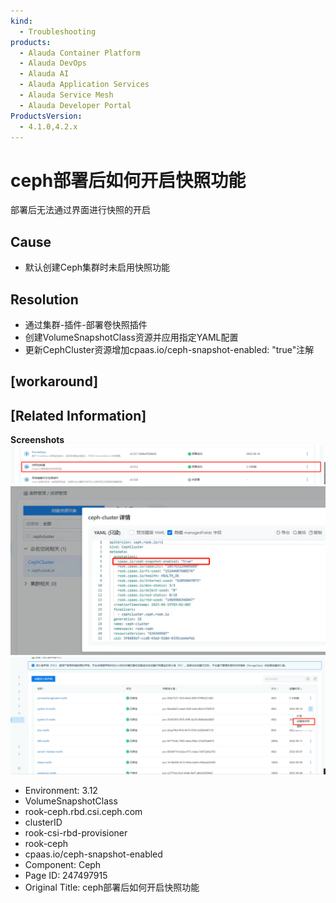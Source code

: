 ```yaml
---
kind:
  - Troubleshooting
products:
  - Alauda Container Platform
  - Alauda DevOps
  - Alauda AI
  - Alauda Application Services
  - Alauda Service Mesh
  - Alauda Developer Portal
ProductsVersion:
  - 4.1.0,4.2.x
---
```

<!-- A type of document that involves encountering a fault, diagnosing it, performing root cause analysis, and providing solutions. -->

# ceph部署后如何开启快照功能

部署后无法通过界面进行快照的开启

## Cause
- 默认创建Ceph集群时未启用快照功能

## Resolution
- 通过集群-插件-部署卷快照插件
- 创建VolumeSnapshotClass资源并应用指定YAML配置
- 更新CephCluster资源增加cpaas.io/ceph-snapshot-enabled: "true"注解

## [workaround]

## [Related Information]
**Screenshots**
![](assets/cephbu-shu-hou-ru-he-kai-qi-kuai-zhao-gong-neng/image-2024-11-27_14-48-57.png)
![](assets/cephbu-shu-hou-ru-he-kai-qi-kuai-zhao-gong-neng/image-2024-11-27_14-51-18.png)
![](assets/cephbu-shu-hou-ru-he-kai-qi-kuai-zhao-gong-neng/image-2024-11-27_14-52-49.png)
- Environment: 3.12
- VolumeSnapshotClass
- rook-ceph.rbd.csi.ceph.com
- clusterID
- rook-csi-rbd-provisioner
- rook-ceph
- cpaas.io/ceph-snapshot-enabled
- Component: Ceph
- Page ID: 247497915
- Original Title: ceph部署后如何开启快照功能
